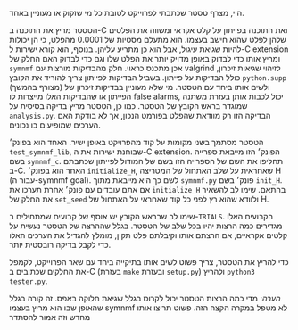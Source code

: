 היי,
מצרף טסטר שכתבתי לפרוייקט לטובת כל מי שזקוק או מעוניין באחד.

הטסטר מריץ את התוכנה ב-C ואת התוכנה בפייתון על קלט אקראי ומשווה את הפלטים שלהן לפלט שהוא חישב בעצמו. הוא מתעלם מסטיות של 0.0001 מהפלט, כי הן יכולות להיות שגיאת עיגול, אבל הוא כן מתריע עליהן.
בנוסף, הוא קורא ישירות ל-C extension ומריץ אותו כדי לבדוק באופן מדויק יותר את הפלט שלו וגם כדי לבדוק האם החלק של `symnmf` אכן מתכנס כראוי.
חלק מהבדיקות מורצות עם valgrind לזיהוי שגיאות זיכרון, כולל הבדיקות על פייתון. בשביל הבדיקות לפייתון צריך להוריד את הקובץ `python.supp` (מצורף בהמשך) ולשים אותו ביחד עם הטסטר. מי שלא מעוניין בבדיקות זיכרון של הפייתון או שהבדיקות האלו מייצרות לו false alarms, יכול לכבות אותן בעזרת משתנה שמוגדר בראש הקובץ של הטסטר.
כמו כן, הטסטר מריץ בדיקה בסיסית על `analysis.py`. הבדיקה הזו רק מוודאת שהפלט בפורמט הנכון, אך לא בודקת האם הערכים שמופיעים בו נכונים.

הטסטר מסתמך בשני מקומות על קוד מהפרויקט באופן ישיר. האחד הוא בפונק׳ `test_symnmf_lib`, שבוחנת ישירות את ה-C extension. הפונק׳ הזו מייבאת ספרייה בשם `symnmf_c`. תחליפו את השם של הספרייה הזו בשם של המודול לפייתון שכתבתם ב-C.
האחר הוא בפונק׳ `initialize_H`, שאחראית על שלב האתחול של המטריצה H (עבור ה-symnmf goal). לשם כך היא מייבאת מתוך `symnmf.py` פונק׳ בשם `init_H`. אם אתם עובדים עם פונק׳ אחרת תערכו את `initialize_H` בהתאם. שימו לב להשאיר את החלק של `set_seed` ולוודא שהוא רץ לפני כל קוד שאחראי על האתחול של H.

שימו לב שבראש הקובץ יש אוסף של קבועים שמתחילים ב-`TRIALS`. הקבועים האלו מגדירים כמה הרצות יהיו בכל שלב של הטסטר. בגלל שההרצה של הטסטר נעשית על קלטים אקראיים, אם הרצתם אותו וקיבלתם פלט תקין, מומלץ להגדיל את הערכים האלו כדי לקבל בדיקה רובסטית יותר.

כדי להריץ את הטסטר, צריך פשוט לשים אותו בתיקייה ביחד עם שאר הפרוייקט, לקמפל את החלקים שכתובים ב-C (בעזרת `make` ובעזרת `setup.py`) ולהריץ `python3 tester.py`.

_הערה_: מדי כמה הרצות הטסטר יכול לקרוס בגלל שגיאת חלוקה באפס. זה קורה בגלל שהאופן שבו הוא מריץ בעצמו symnmf לא מטפל במקרה הקצה הזה. פשוט תריצו אותו מחדש וזה אמור להסתדר